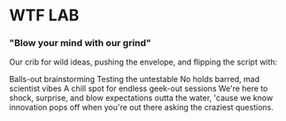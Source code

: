 # WTF LAB
### "Blow your mind with our grind"

Our crib for wild ideas, pushing the envelope, and flipping the script with:

Balls-out brainstorming
Testing the untestable
No holds barred, mad scientist vibes
A chill spot for endless geek-out sessions
We're here to shock, surprise, and blow expectations outta the water, 'cause we know innovation pops off when you're out there asking the craziest questions.
